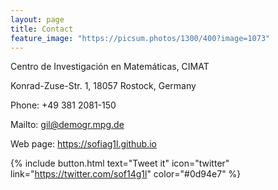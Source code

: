 ```yaml
---
layout: page
title: Contact
feature_image: "https://picsum.photos/1300/400?image=1073"
---
```


Centro de Investigación en Matemáticas, CIMAT

Konrad-Zuse-Str. 1, 18057 Rostock, Germany

Phone: +49 381 2081-150

Mailto:  <gil@demogr.mpg.de>

Web page: <https://sofiag1l.github.io>

{% include button.html text="Tweet it" icon="twitter" link="https://twitter.com/sof14g1l" color="#0d94e7" %}

